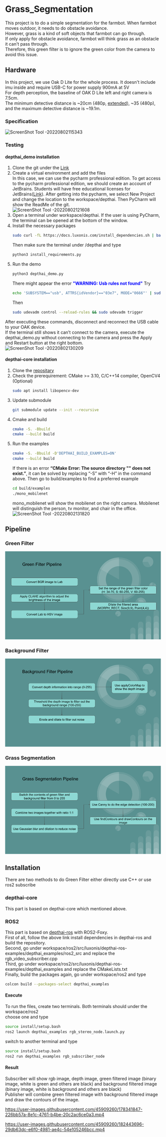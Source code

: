 # Grass_Segmentation
This project is to do a simple segmentation for the farmbot. When farmbot moves outdoor, it needs to do obstacle avoidance.   
However, grass is a kind of soft objects that farmbot can go through.  
If only apply for obstacle avoidance, farmbot will think grass as an obstacle it can't pass through.  
Therefore, this green filter is to ignore the green color from the camera to avoid this issue.  

## Hardware
In this project, we use Oak D Lite for the whole process. It doesn't include imu inside and require USB-C for power supply 900mA at 5V  
For depth perception, the baseline of OAK D Lite left and right camera is 7.5cm.   
The minimum detective distance is ~20cm (480p, [extended](https://docs.luxonis.com/projects/api/en/latest/components/nodes/stereo_depth/#currently-configurable-blocks)), ~35 (480p), and the maximum detective distance is ~19.1m.  
### Specification
![ScreenShot Tool -20220802115343](https://user-images.githubusercontent.com/45909260/182418457-10c3710a-7dac-4790-b87a-8a0fcc73dd66.png)  
### Testing
#### depthai_demo installation
1. Clone the git under the [Link](https://github.com/luxonis/depthai.git)  
2. Create a virtual environment and add the files  
   In this case, we can use the pycharm professional edition. To get access to the pycharm professional edition, we should create an account of JetBrains. Students will have free educational licenses for JetBrains([Link](https://www.jetbrains.com/community/education/#students)). After getting into the pycharm, we select New Project and change the location to the workspace/depthai. Then PyCharm will show the ReadMe of the git.  
![ScreenShot Tool -20220802121608](https://user-images.githubusercontent.com/45909260/182423244-b2b27382-18b4-402b-9e34-464f2f16e2a5.png)  
3. Open a terminal under workspace/depthai. If the user is using PyCharm, the terminal can be opened at the bottom of the window.  
4. Install the necessary packages
   ```bash
   sudo curl -fL https://docs.luxonis.com/install_dependencies.sh | bash
   ```
   Then make sure the terminal under /depthai and type
   ```bash
   python3 install_requirements.py
   ```
5. Run the demo  
   ```bash
   python3 depthai_demo.py
   ```
   There might appear the error <span style="color:blue"> **"WARNING: Usb rules not found"** </span>
   Try
   ```bash
   echo 'SUBSYSTEM=="usb", ATTRS{idVendor}=="03e7", MODE="0666"' | sudo tee /etc/udev/rules.d/80-movidius.rules
   ```
   Then
   ```bash
   sudo udevadm control --reload-rules && sudo udevadm trigger
   ```
After executing these commands, disconnect and reconnect the USB cable to your OAK device.   
If the terminal still shows it can’t connect to the camera, execute the depthai_demo.py without connecting to the camera and press the Apply and Restart button at the right bottom.  
![ScreenShot Tool -20220802130209](https://user-images.githubusercontent.com/45909260/182432702-6bb590bb-5213-42b5-8215-6208f689e1f6.png)

#### depthai-core installation
1. Clone the [repositary](https://github.com/luxonis/depthai-core.git)
2. Check the prerequirement: CMake >= 3.10, C/C++14 compiler, OpenCV4 (Optional)
   ```bash
   sudo apt install libopencv-dev
   ```
3. Update submodule
   ```bash
   git submodule update --init --recursive
   ```
4. Cmake and build
   ```bash
   cmake -S. -Bbuild 
   cmake --build build
   ```
5. Run the examples
   ```bash
   cmake -S. -Bbuild -D'DEPTHAI_BUILD_EXAMPLES=ON'
   cmake --build build
   ```
   If there is an error **“CMake Error: The source directory "" does not exist.”**, it can be solved by replacing “-S” with “-H” in the command above. 
   Then go to build/examples to find a preferred example
   ```bash
   cd build/examples
   ./mono_mobilenet
   ```
   mono_mobilenet will show the mobilenet on the right camera. Mobilenet will distinguish the person, tv monitor, and chair in the office.  
   ![ScreenShot Tool -20220802131820](https://user-images.githubusercontent.com/45909260/182435378-375a6e6a-0b2a-47d3-9a65-a740947da651.png)


## Pipeline
### Green Filter  
![](image/pipeline.png)  
### Background Filter  
![](image/Pipeline.png)  
### Grass Segmentation   
![](image/final.png)

## Installation
There are two methods to do Green Filter either directly use C++ or use ros2 subscribe  
### depthai-core
This part is based on depthai-core which mentioned above. 
### ROS2
This part is based on [depthai-ros](https://github.com/luxonis/depthai-ros) with ROS2-Foxy.    
First of all, follow the above link install dependencies in depthai-ros and build the repository.  
Second, go under workspace/ros2/src/luxonis/depthai-ros-examples/depthai_examples/ros2_src and replace the rgb_video_subscriber.cpp  
Third, go under workspace/ros2/src/luxonis/depthai-ros-examples/depthai_examples and replace the CMakeLists.txt  
Finally, build the packages again, go under workspace/ros2 and type  
```bash
colcon build --packages-select depthai_examples
```

#### Execute
To run the files, create two terminals. Both terminals should under the workspace/ros2  
choose one and type  
```bash
source install/setup.bash  
ros2 launch depthai_examples rgb_stereo_node.launch.py  
```
switch to another terminal and type  
```bash
source install/setup.bash
ros2 run depthai_examples rgb_subscriber_node
```

#### Result
Subscriber will show rgb image, depth image, green filtered image (binary image, white is green and others are black) and background filtered image (binary image, white is background and others are black)  
Publisher will combine green filtered image with background filtered image and draw the contours of the image.    

https://user-images.githubusercontent.com/45909260/178341847-226bb57a-8e1c-4761-b4be-20c2ac6ce0a3.mp4


https://user-images.githubusercontent.com/45909260/182443696-29db63dc-e6f0-4981-ae4c-54e105246bcc.mp4


